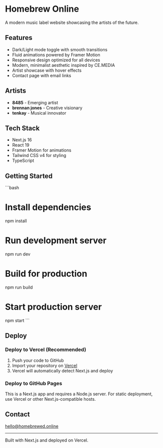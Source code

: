 # Homebrew Online

A modern music label website showcasing the artists of the future.

## Features

- Dark/Light mode toggle with smooth transitions
- Fluid animations powered by Framer Motion
- Responsive design optimized for all devices
- Modern, minimalist aesthetic inspired by CE.MEDIA
- Artist showcase with hover effects
- Contact page with email links

## Artists

- **8485** - Emerging artist
- **brennan jones** - Creative visionary  
- **tenkay** - Musical innovator

## Tech Stack

- Next.js 16
- React 19
- Framer Motion for animations
- Tailwind CSS v4 for styling
- TypeScript

## Getting Started

\`\`\`bash
# Install dependencies
npm install

# Run development server
npm run dev

# Build for production
npm run build

# Start production server
npm start
\`\`\`

## Deploy

### Deploy to Vercel (Recommended)

1. Push your code to GitHub
2. Import your repository on [Vercel](https://vercel.com)
3. Vercel will automatically detect Next.js and deploy

### Deploy to GitHub Pages

This is a Next.js app and requires a Node.js server. For static deployment, use Vercel or other Next.js-compatible hosts.

## Contact

hello@homebrewed.online

---

Built with Next.js and deployed on Vercel.
